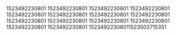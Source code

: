 1523492230801
1523492230801
1523492230801
1523492230801
1523492230801
1523492230801
1523492230801
1523492230801
1523492230801
1523492230801
1523492230801
1523492230801
1523492230801
1523492230801
15234922308011523502715351